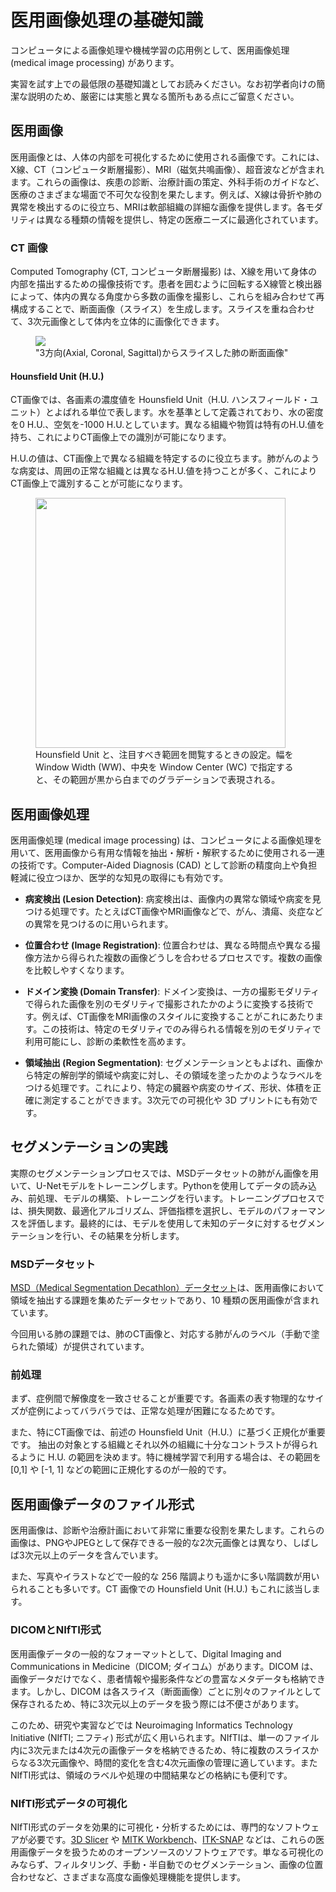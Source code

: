 # 医用画像処理の基礎知識

コンピュータによる画像処理や機械学習の応用例として、医用画像処理 (medical image processing) があります。

実習を試す上での最低限の基礎知識としてお読みください。なお初学者向けの簡潔な説明のため、厳密には実態と異なる箇所もある点にご留意ください。

## 医用画像

医用画像とは、人体の内部を可視化するために使用される画像です。これには、X線、CT（コンピュータ断層撮影）、MRI（磁気共鳴画像）、超音波などが含まれます。これらの画像は、疾患の診断、治療計画の策定、外科手術のガイドなど、医療のさまざまな場面で不可欠な役割を果たします。例えば、X線は骨折や肺の異常を検出するのに役立ち、MRIは軟部組織の詳細な画像を提供します。各モダリティは異なる種類の情報を提供し、特定の医療ニーズに最適化されています。

### CT 画像

Computed Tomography (CT, コンピュータ断層撮影) は、X線を用いて身体の内部を描出するための撮像技術です。患者を囲むように回転するX線管と検出器によって、体内の異なる角度から多数の画像を撮影し、これらを組み合わせて再構成することで、断面画像（スライス）を生成します。スライスを重ね合わせて、3次元画像として体内を立体的に画像化できます。
<figure>
  <img src="https://github.com/shizoda/education/assets/34496702/4646e199-4d14-41e0-a601-f5f47e6d4005">
  <figcaption>"3方向(Axial, Coronal, Sagittal)からスライスした肺の断面画像"</figcaption>
</figure>

#### Hounsfield Unit (H.U.)

CT画像では、各画素の濃度値を Hounsfield Unit（H.U. ハンスフィールド・ユニット）とよばれる単位で表します。水を基準として定義されており、水の密度を0 H.U.、空気を-1000 H.U.としています。異なる組織や物質は特有のH.U.値を持ち、これによりCT画像上での識別が可能になります。

H.U.の値は、CT画像上で異なる組織を特定するのに役立ちます。肺がんのような病変は、周囲の正常な組織とは異なるH.U.値を持つことが多く、これによりCT画像上で識別することが可能になります。

<figure>
  <img src="https://github.com/shizoda/education/assets/34496702/309a03c2-631b-4550-a5cb-738a3f905084", width=400px><br>
  <figcaption>Hounsfield Unit と、注目すべき範囲を閲覧するときの設定。幅を Window Width (WW)、中央を Window Center (WC) で指定すると、その範囲が黒から白までのグラデーションで表現される。</figcaption>
</figure>

## 医用画像処理

医用画像処理 (medical image processing) は、コンピュータによる画像処理を用いて、医用画像から有用な情報を抽出・解析・解釈するために使用される一連の技術です。Computer-Aided Diagnosis (CAD) として診断の精度向上や負担軽減に役立つほか、医学的な知見の取得にも有効です。

- **病変検出 (Lesion Detection)**: 病変検出は、画像内の異常な領域や病変を見つける処理です。たとえばCT画像やMRI画像などで、がん、潰瘍、炎症などの異常を見つけるのに用いられます。

- **位置合わせ (Image Registration)**: 位置合わせは、異なる時間点や異なる撮像方法から得られた複数の画像どうしを合わせるプロセスです。複数の画像を比較しやすくなります。

- **ドメイン変換 (Domain Transfer)**: ドメイン変換は、一方の撮影モダリティで得られた画像を別のモダリティで撮影されたかのように変換する技術です。例えば、CT画像をMRI画像のスタイルに変換することがこれにあたります。この技術は、特定のモダリティでのみ得られる情報を別のモダリティで利用可能にし、診断の柔軟性を高めます。

- **領域抽出 (Region Segmentation)**: セグメンテーションともよばれ、画像から特定の解剖学的領域や病変に対し、その領域を塗ったかのようなラベルをつける処理です。これにより、特定の臓器や病変のサイズ、形状、体積を正確に測定することができます。3次元での可視化や 3D プリントにも有効です。

## セグメンテーションの実践

実際のセグメンテーションプロセスでは、MSDデータセットの肺がん画像を用いて、U-Netモデルをトレーニングします。Pythonを使用してデータの読み込み、前処理、モデルの構築、トレーニングを行います。トレーニングプロセスでは、損失関数、最適化アルゴリズム、評価指標を選択し、モデルのパフォーマンスを評価します。最終的には、モデルを使用して未知のデータに対するセグメンテーションを行い、その結果を分析します。


### MSDデータセット

[MSD（Medical Segmentation Decathlon）データセット](http://medicaldecathlon.com/)は、医用画像において領域を抽出する課題を集めたデータセットであり、10 種類の医用画像が含まれています。

今回用いる肺の課題では、肺のCT画像と、対応する肺がんのラベル（手動で塗られた領域）が提供されています。

### 前処理

まず、症例間で解像度を一致させることが重要です。各画素の表す物理的なサイズが症例によってバラバラでは、正常な処理が困難になるためです。

また、特にCT画像では、前述の Hounsfield Unit（H.U.）に基づく正規化が重要です。
抽出の対象とする組織とそれ以外の組織に十分なコントラストが得られるように H.U. の範囲を決めます。特に機械学習で利用する場合は、その範囲を [0,1] や [-1, 1] などの範囲に正規化するのが一般的です。


## 医用画像データのファイル形式

医用画像は、診断や治療計画において非常に重要な役割を果たします。これらの画像は、PNGやJPEGとして保存できる一般的な2次元画像とは異なり、しばしば3次元以上のデータを含んでいます。

また、写真やイラストなどで一般的な 256 階調よりも遥かに多い階調数が用いられることも多いです。CT 画像での Hounsfield Unit (H.U.) もこれに該当します。

### DICOMとNIfTI形式

医用画像データの一般的なフォーマットとして、Digital Imaging and Communications in Medicine（DICOM; ダイコム）があります。DICOM は、画像データだけでなく、患者情報や撮影条件などの豊富なメタデータも格納できます。しかし、DICOM は各スライス（断面画像）ごとに別々のファイルとして保存されるため、特に3次元以上のデータを扱う際には不便さがあります。

このため、研究や実習などでは Neuroimaging Informatics Technology Initiative (NIfTI; ニフティ) 形式が広く用いられます。NIfTIは、単一のファイル内に3次元または4次元の画像データを格納できるため、特に複数のスライスからなる3次元画像や、時間的変化を含む4次元画像の管理に適しています。またNIfTI形式は、領域のラベルや処理の中間結果などの格納にも便利です。

### NIfTI形式データの可視化

NIfTI形式のデータを効果的に可視化・分析するためには、専門的なソフトウェアが必要です。[3D Slicer](https://www.slicer.org/) や [MITK Workbench](https://www.mitk.org/wiki/The_Medical_Imaging_Interaction_Toolkit_(MITK))、[ITK-SNAP](http://www.itksnap.org/pmwiki/pmwiki.php) などは、これらの医用画像データを扱うためのオープンソースのソフトウェアです。単なる可視化のみならず、フィルタリング、手動・半自動でのセグメンテーション、画像の位置合わせなど、さまざまな高度な画像処理機能を提供します。

